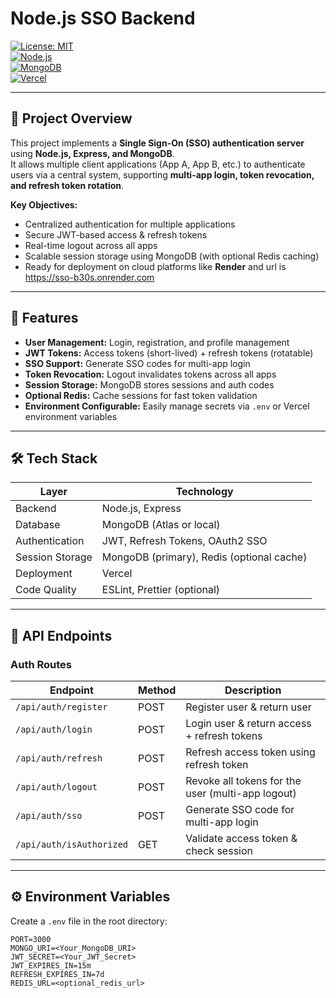 # Node.js SSO Backend

[![License: MIT](https://img.shields.io/badge/License-MIT-yellow.svg)](LICENSE)  
[![Node.js](https://img.shields.io/badge/Node.js-v18-blue.svg)](https://nodejs.org/)  
[![MongoDB](https://img.shields.io/badge/MongoDB-Atlas-green.svg)](https://www.mongodb.com/cloud/atlas)  
[![Vercel](https://img.shields.io/badge/Vercel-Deployment-purple.svg)](https://vercel.com/)  

---

## 🚀 Project Overview

This project implements a **Single Sign-On (SSO) authentication server** using **Node.js, Express, and MongoDB**.  
It allows multiple client applications (App A, App B, etc.) to authenticate users via a central system, supporting **multi-app login, token revocation, and refresh token rotation**.

**Key Objectives:**
- Centralized authentication for multiple applications
- Secure JWT-based access & refresh tokens
- Real-time logout across all apps
- Scalable session storage using MongoDB (with optional Redis caching)
- Ready for deployment on cloud platforms like **Render** and url is https://sso-b30s.onrender.com

---

## 🌟 Features

- **User Management:** Login, registration, and profile management
- **JWT Tokens:** Access tokens (short-lived) + refresh tokens (rotatable)
- **SSO Support:** Generate SSO codes for multi-app login
- **Token Revocation:** Logout invalidates tokens across all apps
- **Session Storage:** MongoDB stores sessions and auth codes
- **Optional Redis:** Cache sessions for fast token validation
- **Environment Configurable:** Easily manage secrets via `.env` or Vercel environment variables

---

## 🛠 Tech Stack

| Layer             | Technology                                    |
|------------------|-----------------------------------------------|
| Backend           | Node.js, Express                               |
| Database          | MongoDB (Atlas or local)                      |
| Authentication    | JWT, Refresh Tokens, OAuth2 SSO              |
| Session Storage   | MongoDB (primary), Redis (optional cache)    |
| Deployment        | Vercel                                        |
| Code Quality      | ESLint, Prettier (optional)                   |

---

## 📌 API Endpoints

### Auth Routes

| Endpoint                         | Method | Description |
|---------------------------------|--------|-------------|
| `/api/auth/register`                 | POST   | Register user & return user |
| `/api/auth/login`                 | POST   | Login user & return access + refresh tokens |
| `/api/auth/refresh`               | POST   | Refresh access token using refresh token |
| `/api/auth/logout`                | POST   | Revoke all tokens for the user (multi-app logout) |
| `/api/auth/sso`                   | POST   | Generate SSO code for multi-app login |
| `/api/auth/isAuthorized`          | GET    | Validate access token & check session |

---

## ⚙️ Environment Variables

Create a `.env` file in the root directory:

```env
PORT=3000
MONGO_URI=<Your_MongoDB_URI>
JWT_SECRET=<Your_JWT_Secret>
JWT_EXPIRES_IN=15m
REFRESH_EXPIRES_IN=7d
REDIS_URL=<optional_redis_url>
